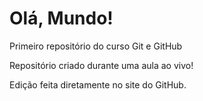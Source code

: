 # Olá, Mundo!
 Primeiro repositório do curso Git e GitHub

Repositório criado durante uma aula ao vivo!

Edição feita diretamente no site do GitHub.
